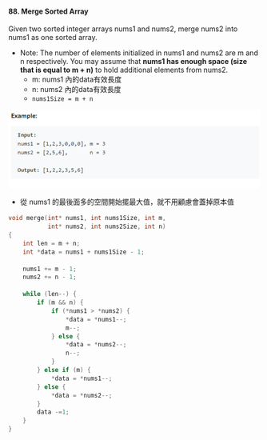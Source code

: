 #### 88. Merge Sorted Array
Given two sorted integer arrays nums1 and nums2, merge nums2 into nums1 as one sorted array.

- Note:
    The number of elements initialized in nums1 and nums2 are m and n respectively.
    You may assume that **nums1 has enough space (size that is equal to m + n)** to hold  additional elements from nums2.
    - m: nums1 內的data有效長度
    - n: nums2 內的data有效長度
    - `nums1Size = m + n`
<p align="center">
    <img src="https://github.com/asli18/leetcode/blob/master/088_example.png?raw=true" alt="088_example"/>
</p>

- 從 nums1 的最後面多的空間開始擺最大值，就不用顧慮會蓋掉原本值

```c
void merge(int* nums1, int nums1Size, int m,
           int* nums2, int nums2Size, int n)
{
    int len = m + n;
    int *data = nums1 + nums1Size - 1;

    nums1 += m - 1;
    nums2 += n - 1;

    while (len--) {
        if (m && n) {
            if (*nums1 > *nums2) {
                *data = *nums1--;
                m--;
            } else {
                *data = *nums2--;
                n--;
            }
        } else if (m) {
            *data = *nums1--;
        } else {
            *data = *nums2--;
        }
        data -=1;
    }
}
```
